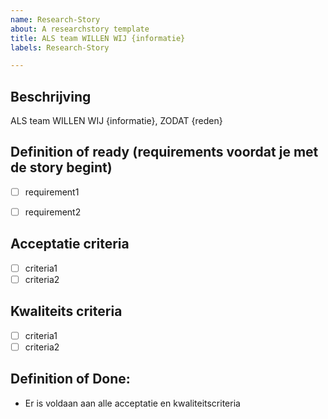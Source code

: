```yaml
---
name: Research-Story
about: A researchstory template
title: ALS team WILLEN WIJ {informatie}
labels: Research-Story

---
```

## Beschrijving
ALS team WILLEN WIJ {informatie}, ZODAT {reden}

## Definition of ready (requirements voordat je met de story begint)
- [ ] requirement1
- [ ] requirement2


## Acceptatie criteria
- [ ] criteria1
- [ ] criteria2

## Kwaliteits criteria
- [ ] criteria1
- [ ] criteria2

## Definition of Done:
- Er is voldaan aan alle acceptatie en kwaliteitscriteria